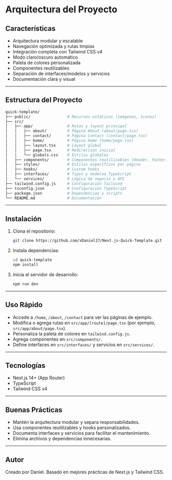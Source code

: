 # Arquitectura del Proyecto

## Características

- Arquitectura modular y escalable
- Navegación optimizada y rutas limpias
- Integración completa con Tailwind CSS v4
- Modo claro/oscuro automático
- Paleta de colores personalizada
- Componentes reutilizables
- Separación de interfaces/modelos y servicios
- Documentación clara y visual

---

## Estructura del Proyecto

```bash
quick-template/
├── public/                # Recursos estáticos (imágenes, íconos)
├── src/
│   ├── app/               # Rutas y layout principal
│   │   ├── about/         # Página About (about/page.tsx)
│   │   ├── contact/       # Página Contact (contact/page.tsx)
│   │   ├── home/          # Página Home (home/page.tsx)
│   │   ├── layout.tsx     # Layout global
│   │   ├── page.tsx       # Redirección inicial
│   │   └── globals.css    # Estilos globales
│   ├── components/        # Componentes reutilizables (Header, Footer)
│   ├── styles/            # Estilos específicos por página
│   ├── hooks/             # Custom hooks
│   ├── interfaces/        # Tipos y modelos TypeScript
│   └── services/          # Lógica de negocio y API
├── tailwind.config.js     # Configuración Tailwind
├── tsconfig.json          # Configuración TypeScript
├── package.json           # Dependencias y scripts
└── README.md              # Documentación
```

---

## Instalación

1. Clona el repositorio:
	```bash
	git clone https://github.com/xDaniel17/Next.js-Quick-Template.git
	```
2. Instala dependencias:
	```bash
	cd quick-template
	npm install
	```
3. Inicia el servidor de desarrollo:
	```bash
	npm run dev
	```

---

## Uso Rápido


- Accede a `/home`, `/about`, `/contact` para ver las páginas de ejemplo.
- Modifica o agrega rutas en `src/app/[route]/page.tsx` (por ejemplo, `src/app/about/page.tsx`).
- Personaliza la paleta de colores en `tailwind.config.js`.
- Agrega componentes en `src/components/`.
- Define interfaces en `src/interfaces/` y servicios en `src/services/`.

---

## Tecnologías

- Next.js 14+ (App Router)
- TypeScript
- Tailwind CSS v4

---

## Buenas Prácticas

- Mantén la arquitectura modular y separa responsabilidades.
- Usa componentes reutilizables y hooks personalizados.
- Documenta interfaces y servicios para facilitar el mantenimiento.
- Elimina archivos y dependencias innecesarias.

---

## Autor

Creado por Daniel. Basado en mejores prácticas de Next.js y Tailwind CSS.
